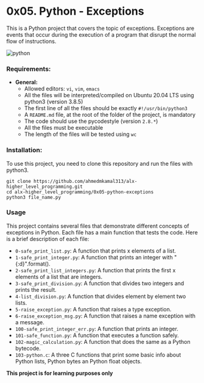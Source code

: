 # 0x05. Python - Exceptions
This is a Python project that covers the topic of exceptions. Exceptions are events that occur during the execution of a program that disrupt the normal flow of instructions.

![python](https://lh6.googleusercontent.com/proxy/GoTB_9jkgYxUNJGfhzH8WEpWZB8uVb97qUoUDuCZgsjmt-ttQ9y3vZhN1srnO2ICUr9HkQoAy1APC77WK2EIY6ZkB6ckFsYYDr5fx_ZplsKH8klDdKbG1mv7h7kx2tlW=w1200-h630-p-k-no-nu)

### Requirements:
- **General:**
    - Allowed editors: `vi`, `vim`, `emacs`
    - All the files will be interpreted/compiled on Ubuntu 20.04 LTS using python3 (version 3.8.5)
    - The first line of all the files should be exactly `#!/usr/bin/python3`
    - A `README.md` file, at the root of the folder of the project, is mandatory
    - The code should use the pycodestyle (version `2.8.*`)
    - All the files must be executable
    - The length of the files will be tested using `wc`

### Installation:
To use this project, you need to clone this repository and run the files with python3.
```
git clone https://github.com/ahmedmkamal313/alx-higher_level_programming.git
cd alx-higher_level_programming/0x05-python-exceptions
python3 file_name.py
```
### Usage
This project contains several files that demonstrate different concepts of exceptions in Python. Each file has a main function that tests the code. Here is a brief description of each file:

- `0-safe_print_list.py`: A function that prints x elements of a list.
- `1-safe_print_integer.py`: A function that prints an integer with "{:d}".format().
- `2-safe_print_list_integers.py`: A function that prints the first x elements of a list that are integers.
- `3-safe_print_division.py`: A function that divides two integers and prints the result.
- `4-list_division.py`: A function that divides element by element two lists.
- `5-raise_exception.py`: A function that raises a type exception.
- `6-raise_exception_msg.py`: A function that raises a name exception with a message.
- `100-safe_print_integer_err.py`: A function that prints an integer.
- `101-safe_function.py`: A function that executes a function safely.
- `102-magic_calculation.py`: A function that does the same as a Python bytecode.
- `103-python.c`: A three C functions that print some basic info about Python lists, Python bytes an Python float objects.

**This project is for learning purposes only**
